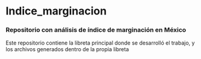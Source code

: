 # Indice_marginacion
### Repositorio con análisis de índice de marginación en México

Este repositorio contiene la libreta principal donde se desarrolló el trabajo, y los archivos generados dentro de la propia libreta
